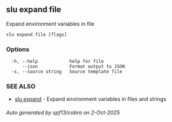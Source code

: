 ## slu expand file

Expand environment variables in file

```
slu expand file [flags]
```

### Options

```
  -h, --help            help for file
      --json            Format output to JSON
  -s, --source string   Source template file
```

### SEE ALSO

* [slu expand](slu_expand.md)	 - Expand environment variables in files and strings

###### Auto generated by spf13/cobra on 2-Oct-2025
